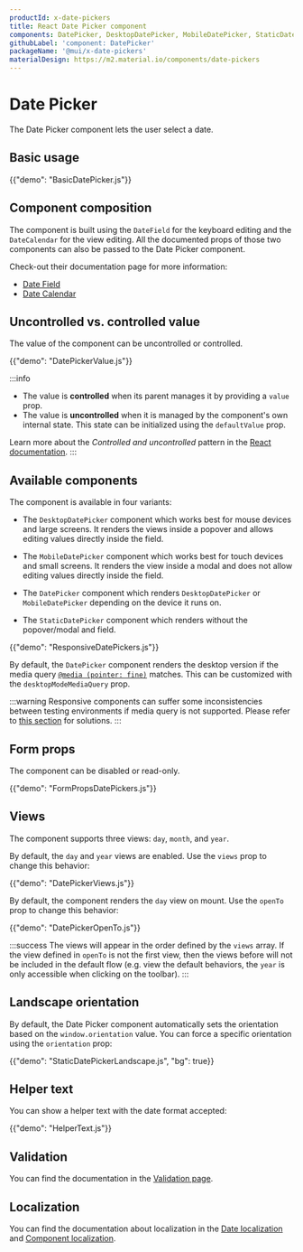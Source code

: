 ```yaml
---
productId: x-date-pickers
title: React Date Picker component
components: DatePicker, DesktopDatePicker, MobileDatePicker, StaticDatePicker
githubLabel: 'component: DatePicker'
packageName: '@mui/x-date-pickers'
materialDesign: https://m2.material.io/components/date-pickers
---
```


# Date Picker

<p class="description">The Date Picker component lets the user select a date.</p>

## Basic usage

{{"demo": "BasicDatePicker.js"}}

## Component composition

The component is built using the `DateField` for the keyboard editing and the `DateCalendar` for the view editing.
All the documented props of those two components can also be passed to the Date Picker component.

Check-out their documentation page for more information:

- [Date Field](/x/react-date-pickers/date-field/)
- [Date Calendar](/x/react-date-pickers/date-calendar/)

## Uncontrolled vs. controlled value

The value of the component can be uncontrolled or controlled.

{{"demo": "DatePickerValue.js"}}

:::info

- The value is **controlled** when its parent manages it by providing a `value` prop.
- The value is **uncontrolled** when it is managed by the component's own internal state. This state can be initialized using the `defaultValue` prop.

Learn more about the _Controlled and uncontrolled_ pattern in the [React documentation](https://react.dev/learn/sharing-state-between-components#controlled-and-uncontrolled-components).
:::

## Available components

The component is available in four variants:

- The `DesktopDatePicker` component which works best for mouse devices and large screens.
  It renders the views inside a popover and allows editing values directly inside the field.

- The `MobileDatePicker` component which works best for touch devices and small screens.
  It renders the view inside a modal and does not allow editing values directly inside the field.

- The `DatePicker` component which renders `DesktopDatePicker` or `MobileDatePicker` depending on the device it runs on.

- The `StaticDatePicker` component which renders without the popover/modal and field.

{{"demo": "ResponsiveDatePickers.js"}}

By default, the `DatePicker` component renders the desktop version if the media query [`@media (pointer: fine)`](https://developer.mozilla.org/en-US/docs/Web/CSS/@media/pointer) matches.
This can be customized with the `desktopModeMediaQuery` prop.

:::warning
Responsive components can suffer some inconsistencies between testing environments if media query is not supported.
Please refer to [this section](/x/react-date-pickers/base-concepts/#testing-caveats) for solutions.
:::

## Form props

The component can be disabled or read-only.

{{"demo": "FormPropsDatePickers.js"}}

## Views

The component supports three views: `day`, `month`, and `year`.

By default, the `day` and `year` views are enabled.
Use the `views` prop to change this behavior:

{{"demo": "DatePickerViews.js"}}

By default, the component renders the `day` view on mount.
Use the `openTo` prop to change this behavior:

{{"demo": "DatePickerOpenTo.js"}}

:::success
The views will appear in the order defined by the `views` array.
If the view defined in `openTo` is not the first view, then the views before will not be included in the default flow
(e.g. view the default behaviors, the `year` is only accessible when clicking on the toolbar).
:::

## Landscape orientation

By default, the Date Picker component automatically sets the orientation based on the `window.orientation` value.
You can force a specific orientation using the `orientation` prop:

{{"demo": "StaticDatePickerLandscape.js", "bg": true}}

## Helper text

You can show a helper text with the date format accepted:

{{"demo": "HelperText.js"}}

## Validation

You can find the documentation in the [Validation page](/x/react-date-pickers/validation/).

## Localization

You can find the documentation about localization in the [Date localization](/x/react-date-pickers/adapters-locale/) and [Component localization](/x/react-date-pickers/localization/).

